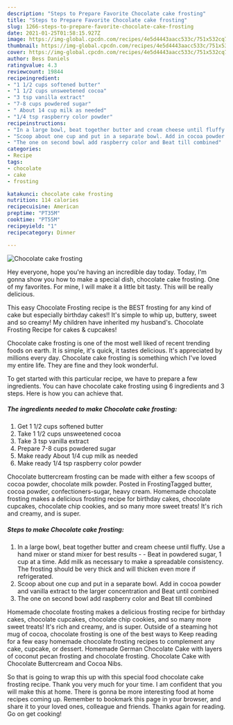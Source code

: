 ```yaml
---
description: "Steps to Prepare Favorite Chocolate cake frosting"
title: "Steps to Prepare Favorite Chocolate cake frosting"
slug: 1266-steps-to-prepare-favorite-chocolate-cake-frosting
date: 2021-01-25T01:58:15.927Z
image: https://img-global.cpcdn.com/recipes/4e5d4443aacc533c/751x532cq70/chocolate-cake-frosting-recipe-main-photo.jpg
thumbnail: https://img-global.cpcdn.com/recipes/4e5d4443aacc533c/751x532cq70/chocolate-cake-frosting-recipe-main-photo.jpg
cover: https://img-global.cpcdn.com/recipes/4e5d4443aacc533c/751x532cq70/chocolate-cake-frosting-recipe-main-photo.jpg
author: Bess Daniels
ratingvalue: 4.3
reviewcount: 19844
recipeingredient:
- "1 1/2 cups softened butter"
- "1 1/2 cups unsweetened cocoa"
- "3 tsp vanilla extract"
- "7-8 cups powdered sugar"
- " About 14 cup milk as needed"
- "1/4 tsp raspberry color powder"
recipeinstructions:
- "In a large bowl, beat together butter and cream cheese until fluffy. Use a hand mixer or stand mixer for best results   Beat in powdered sugar, 1 cup at a time. Add milk as necessary to make a spreadable consistency. The frosting should be very thick and will thicken even more if refrigerated."
- "Scoop about one cup and put in a separate bowl. Add in cocoa powder and vanilla extract to the larger concentration and Beat until combined"
- "The one on second bowl add raspberry color and Beat till combined"
categories:
- Recipe
tags:
- chocolate
- cake
- frosting

katakunci: chocolate cake frosting 
nutrition: 114 calories
recipecuisine: American
preptime: "PT35M"
cooktime: "PT55M"
recipeyield: "1"
recipecategory: Dinner

---
```



![Chocolate cake frosting](https://img-global.cpcdn.com/recipes/4e5d4443aacc533c/751x532cq70/chocolate-cake-frosting-recipe-main-photo.jpg)

Hey everyone, hope you're having an incredible day today. Today, I'm gonna show you how to make a special dish, chocolate cake frosting. One of my favorites. For mine, I will make it a little bit tasty. This will be really delicious.

This easy Chocolate Frosting recipe is the BEST frosting for any kind of cake but especially birthday cakes!! It&#39;s simple to whip up, buttery, sweet and so creamy! My children have inherited my husband&#39;s. Chocolate Frosting Recipe for cakes &amp; cupcakes!

Chocolate cake frosting is one of the most well liked of recent trending foods on earth. It is simple, it's quick, it tastes delicious. It's appreciated by millions every day. Chocolate cake frosting is something which I've loved my entire life. They are fine and they look wonderful.


To get started with this particular recipe, we have to prepare a few ingredients. You can have chocolate cake frosting using 6 ingredients and 3 steps. Here is how you can achieve that.

<!--inarticleads1-->

##### The ingredients needed to make Chocolate cake frosting:

1. Get 1 1/2 cups softened butter
1. Take 1 1/2 cups unsweetened cocoa
1. Take 3 tsp vanilla extract
1. Prepare 7-8 cups powdered sugar
1. Make ready  About 1/4 cup milk as needed
1. Make ready 1/4 tsp raspberry color powder


Chocolate buttercream frosting can be made with either a few scoops of cocoa powder, chocolate milk powder. Posted in FrostingTagged butter, cocoa powder, confectioners-sugar, heavy cream. Homemade chocolate frosting makes a delicious frosting recipe for birthday cakes, chocolate cupcakes, chocolate chip cookies, and so many more sweet treats! It&#39;s rich and creamy, and is super. 

<!--inarticleads2-->

##### Steps to make Chocolate cake frosting:

1. In a large bowl, beat together butter and cream cheese until fluffy. Use a hand mixer or stand mixer for best results  -  - Beat in powdered sugar, 1 cup at a time. Add milk as necessary to make a spreadable consistency. The frosting should be very thick and will thicken even more if refrigerated.
1. Scoop about one cup and put in a separate bowl. Add in cocoa powder and vanilla extract to the larger concentration and Beat until combined
1. The one on second bowl add raspberry color and Beat till combined


Homemade chocolate frosting makes a delicious frosting recipe for birthday cakes, chocolate cupcakes, chocolate chip cookies, and so many more sweet treats! It&#39;s rich and creamy, and is super. Outside of a steaming hot mug of cocoa, chocolate frosting is one of the best ways to Keep reading for a few easy homemade chocolate frosting recipes to complement any cake, cupcake, or dessert. Homemade German Chocolate Cake with layers of coconut pecan frosting and chocolate frosting. Chocolate Cake with Chocolate Buttercream and Cocoa Nibs. 

So that is going to wrap this up with this special food chocolate cake frosting recipe. Thank you very much for your time. I am confident that you will make this at home. There is gonna be more interesting food at home recipes coming up. Remember to bookmark this page in your browser, and share it to your loved ones, colleague and friends. Thanks again for reading. Go on get cooking!
